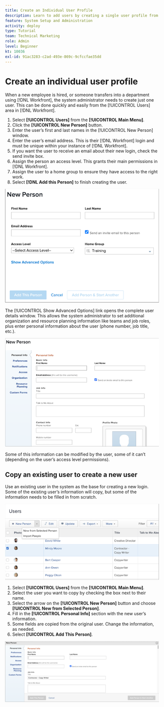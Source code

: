 ```yaml
---
title: Create an Individual User Profile
description: Learn to add users by creating a single user profile from scratch or by copying an existing user.
feature: System Setup and Administration
activity: deploy
type: Tutorial
team: Technical Marketing
role: Admin
level: Beginner
kt: 10036
exl-id: 91ac3283-c2ad-493e-869c-9cfccfae35dd
---
```

# Create an individual user profile

When a new employee is hired, or someone transfers into a department using [!DNL Workfront], the system administrator needs to create just one user. This can be done quickly and easily from the [!UICONTROL Users] area in [!DNL Workfront].

1. Select **[!UICONTROL Users]** from the **[!UICONTROL Main Menu]**.
1. Click the **[!UICONTROL New Person]** button.
1. Enter the user’s first and last names in the [!UICONTROL New Person] window.
1. Enter the user’s email address. This is their [!DNL Workfront] login and must be unique within your instance of [!DNL Workfront].
1. If you want the user to receive an email about their new login, check the send invite box.
1. Assign the person an access level. This grants their main permissions in [!DNL Workfront].
1. Assign the user to a home group to ensure they have access to the right work.
1. Select **[!DNL Add this Person]** to finish creating the user.

![[!UICONTROL New Person] window](assets/admin-fund-adding-users-1.png)

The [!UICONTROL Show Advanced Options] link opens the complete user details window. This allows the system administrator to set additional organization and resource planning information like teams and job roles, plus enter personal information about the user (phone number, job title, etc.).

![[!UICONTROL New Person] window after clicking [!UICONTROL Show Advanced Options]](assets/admin-fund-adding-users-2.png)

Some of this information can be modified by the user, some of it can’t (depending on the user’s access level permissions).

## Copy an existing user to create a new user

Use an existing user in the system as the base for creating a new login. Some of the existing user’s information will copy, but some of the information needs to be filled in from scratch.

![New Person drop-down menu](assets/admin-fund-adding-users-3.png)

1. Select **[!UICONTROL Users]** from the **[!UICONTROL Main Menu]**.
1. Select the user you want to copy by checking the box next to their name.
1. Select the arrow on the **[!UICONTROL New Person]** button and choose **[!UICONTROL New from Selected Person]**.
1. Fill in the **[!UICONTROL Personal Info]** section with the new user’s information.
1. Some fields are copied from the original user. Change the information, as needed.
1. Select **[!UICONTROL Add This Person]**.

![[!UICONTROL New Person] window](assets/admin-fund-adding-users-4.png)

<!--
Learn more URLs
Add users
-->

